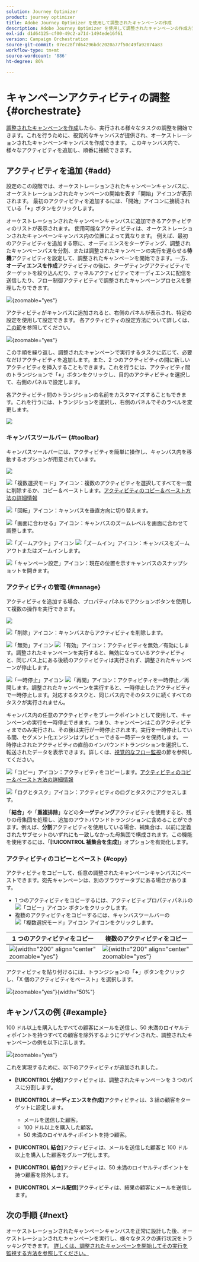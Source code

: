 ```yaml
---
solution: Journey Optimizer
product: journey optimizer
title: Adobe Journey Optimizer を使用して調整されたキャンペーンの作成
description: Adobe Journey Optimizer を使用して調整されたキャンペーンの作成方法について説明します。
exl-id: d1d64125-cf00-49c2-a71d-1494ede16f61
version: Campaign Orchestration
source-git-commit: 07ec28f7d64296bdc2020a77f50c49fa92074a83
workflow-type: tm+mt
source-wordcount: '886'
ht-degree: 86%

---
```



# キャンペーンアクティビティの調整 {#orchestrate}

[調整されたキャンペーンを作成](gs-campaign-creation.md)したら、実行される様々なタスクの調整を開始できます。これを行うために、視覚的なキャンバスが提供され、オーケストレーションされたキャンペーンキャンバスを作成できます。 このキャンバス内で、様々なアクティビティを追加し、順番に接続できます。

## アクティビティを追加 {#add}

設定のこの段階では、オーケストレーションされたキャンペーンキャンバスに、オーケストレーションされたキャンペーンの開始を表す「開始」アイコンが表示されます。 最初のアクティビティを追加するには、「開始」アイコンに接続されている「**+**」ボタンをクリックします。

オーケストレーションされたキャンペーンキャンバスに追加できるアクティビティのリストが表示されます。 使用可能なアクティビティは、オーケストレーションされたキャンペーンキャンバス内の位置によって異なります。 例えば、最初のアクティビティを追加する際に、オーディエンスをターゲティング、調整されたキャンペーンパスを分割、または調整されたキャンペーンの実行を遅らせる&#x200B;**待機**&#x200B;アクティビティを設定して、調整されたキャンペーンを開始できます。一方、**オーディエンスを作成**&#x200B;アクティビティの後に、ターゲティングアクティビティでターゲットを絞り込んだり、チャネルアクティビティでオーディエンスに配信を送信したり、フロー制御アクティビティで調整されたキャンペーンプロセスを整理したりできます。

![](assets/orchestrated-start.png){zoomable="yes"}

アクティビティがキャンバスに追加されると、右側のパネルが表示され、特定の設定を使用して設定できます。 各アクティビティの設定方法について詳しくは、[この節](activities/about-activities.md)を参照してください。

![](assets/orchestrated-configure-activities.png){zoomable="yes"}

この手順を繰り返し、調整されたキャンペーンで実行するタスクに応じて、必要なだけアクティビティを追加します。また、2 つのアクティビティの間に新しいアクティビティを挿入することもできます。これを行うには、アクティビティ間のトランジションで「**+**」ボタンをクリックし、目的のアクティビティを選択して、右側のパネルで設定します。

各アクティビティ間のトランジションの名前をカスタマイズすることもできます。これを行うには、トランジションを選択し、右側のパネルでそのラベルを変更します。

![](assets/canvas-transition.png)

### キャンバスツールバー {#toolbar}

キャンバスツールバーには、アクティビティを簡単に操作し、キャンバス内を移動するオプションが用意されています。

![](assets/orchestrated-toolbar.png)

![「複数選択モード」アイコン](assets/do-not-localize/canvas-multiple.svg)：複数のアクティビティを選択してすべてを一度に削除するか、コピー＆ペーストします。[アクティビティのコピー＆ペースト方法の詳細情報](#copy)

![「回転」アイコン](assets/do-not-localize/canvas-rotate.svg)：キャンバスを垂直方向に切り替えます。

![「画面に合わせる」アイコン](assets/do-not-localize/canvas-fit.svg)：キャンバスのズームレベルを画面に合わせて調整します。

![「ズームアウト」アイコン](assets/do-not-localize/canvas-zoomout.svg) ![「ズームイン」アイコン](assets/do-not-localize/canvas-zoomin.svg)：キャンバスをズームアウトまたはズームインします。

![「キャンペーン設定」アイコン](assets/do-not-localize/canvas-map.svg)：現在の位置を示すキャンバスのスナップショットを開きます。

### アクティビティの管理 {#manage}

アクティビティを追加する場合、プロパティパネルでアクションボタンを使用して複数の操作を実行できます。

![](assets/activity-action.png)

![「削除」アイコン](assets/do-not-localize/activity-delete.svg)：キャンバスからアクティビティを削除します。

![「無効」アイコン](assets/do-not-localize/activity-disable.svg) ![「有効」アイコン](assets/do-not-localize/activity-enable.svg)：アクティビティを無効／有効にします。調整されたキャンペーンを実行すると、無効になっているアクティビティと、同じパス上にある後続のアクティビティは実行されず、調整されたキャンペーンが停止します。

![「一時停止」アイコン](assets/do-not-localize/activity-pause.svg) ![「再開」アイコン](assets/do-not-localize/activity-resume.svg)：アクティビティを一時停止／再開します。調整されたキャンペーンを実行すると、一時停止したアクティビティで一時停止します。対応するタスクと、同じパス内でそのタスクに続くすべてのタスクが実行されません。

キャンバス内の任意のアクティビティをブレークポイントとして使用して、キャンペーンの実行を一時停止できます。つまり、キャンペーンはこのアクティビティまでのみ実行され、その後は実行が一時停止されます。実行を一時停止している間、セグメント化エンジンはプレビューできる一時データを保持します。 一時停止されたアクティビティの直前のインバウンドトランジションを選択して、転送されたデータを表示できます。詳しくは、[視覚的なフロー監視](../orchestrated/start-monitor-campaigns.md#flow)の節を参照してください。

![「コピー」アイコン](assets/do-not-localize/activity-copy.svg)：アクティビティをコピーします。[アクティビティのコピー＆ペースト方法の詳細情報](#copy)

![「ログとタスク」アイコン](assets/do-not-localize/activity-logs.svg)：アクティビティのログとタスクにアクセスします。

「**結合**」や「**重複排除**」などの&#x200B;**ターゲティング**&#x200B;アクティビティを使用すると、残りの母集団を処理し、追加のアウトバウンドトランジションに含めることができます。例えば、**分割**&#x200B;アクティビティを使用している場合、補集合は、以前に定義されたサブセットのいずれにも一致しなかった母集団で構成されます。この機能を使用するには、「**[!UICONTROL 補集合を生成]**」オプションを有効化します。

### アクティビティのコピーとペースト {#copy}

アクティビティをコピーして、任意の調整されたキャンペーンキャンバスにペーストできます。宛先キャンペーンは、別のブラウザータブにある場合があります。

* 1 つのアクティビティをコピーするには、アクティビティプロパティパネルの ![「コピー」アイコン](assets/do-not-localize/activity-copy.svg) ボタンをクリックします。
* 複数のアクティビティをコピーするには、キャンバスツールバーの ![「複数選択モード」アイコン](assets/do-not-localize/canvas-multiple.svg) アイコンをクリックします。

| 1 つのアクティビティをコピー | 複数のアクティビティをコピー |
|  ---  |  ---  |
| ![](assets/orchestrated-copy-1.png){width="200" align="center" zoomable="yes"} | ![](assets/orchestrated-copy-2.png){width="200" align="center" zoomable="yes"} |

アクティビティを貼り付けるには、トランジションの「**+**」ボタンをクリックし、「X 個のアクティビティをペースト」を選択します。

![](assets/orchestrated-copy-3.png){zoomable="yes"}{width="50%"}

## キャンバスの例 {#example}

100 ドル以上を購入したすべての顧客にメールを送信し、50 未満のロイヤルティポイントを持つすべての顧客を除外するようにデザインされた、調整されたキャンペーンの例を以下に示します。

![](assets/canvas-example-diagram.png){zoomable="yes"}

これを実現するために、以下のアクティビティが追加されました。

* **[!UICONTROL 分岐]**&#x200B;アクティビティは、調整されたキャンペーンを 3 つのパスに分割します。
* **[!UICONTROL オーディエンスを作成]**&#x200B;アクティビティは、3 組の顧客をターゲットに設定します。

   * メールを送信した顧客。
   * 100 ドル以上を購入した顧客。
   * 50 未満のロイヤルティポイントを持つ顧客。

* **[!UICONTROL 結合]**&#x200B;アクティビティは、メールを送信した顧客と 100 ドル以上を購入した顧客をグループ化します。
* **[!UICONTROL 結合]**&#x200B;アクティビティは、50 未満のロイヤルティポイントを持つ顧客を除外します。
* **[!UICONTROL メール配信]**&#x200B;アクティビティは、結果の顧客にメールを送信します。

## 次の手順 {#next}

オーケストレーションされたキャンペーンキャンバスを正常に設計した後、オーケストレーションされたキャンペーンを実行し、様々なタスクの進行状況をトラッキングできます。 [詳しくは、調整されたキャンペーンを開始してその実行を監視する方法を参照してください。](start-monitor-campaigns.md)
